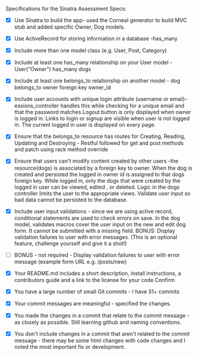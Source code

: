 Specifications for the Sinatra Assessment
Specs:
- [x] Use Sinatra to build the app- used the Corneal generator to build MVC stub and added specific Owner, Dog models.
- [x] Use ActiveRecord for storing information in a database -has_many
- [x] Include more than one model class (e.g. User, Post, Category)
- [x] Include at least one has_many relationship on your User model -  User("Owner") has_many dogs
- [x] Include at least one belongs_to relationship on another model - dog belongs_to owner  foreign key owner_id
- [x] Include user accounts with unique login attribute (username or email)- essions_controller handles this while checking for a unique email and that      the password matches.Logout button is only displayed when owner is logged in. Links to login or signup are visible when user is not logged in. The current logged in user is displayed on every page.
- [x] Ensure that the belongs_to resource has routes for Creating, Reading, Updating and Destroying - Restful followed for get and post methods and patch using rack method override
- [x] Ensure that users can't modify content created by other users -the resource(dogs) is associated by a foreign key to owner. When the dog is created and persisted the logged in owner id is assigned to that dogs foreign key. While logged in, only the dogs that were created by the logged in user can be viewed, edited , or deleted. Logic in the dogs controller limits the user to the appropriate views.
Validate user input so bad data cannot be persisted to the database.
- [x] Include user input validations - since we are using active record, conditional statements are used to check errors on save. In the dog model, validates macros cover the user input on the new and edit dog form. It cannot be submitted with a missing field.
BONUS: Display validation failures to user with error messages. (This is an optional feature, challenge yourself and give it a shot!)
- [ ] BONUS - not required - Display validation failures to user with error message (example form URL e.g. /posts/new)
- [x] Your README.md includes a short description, install instructions, a contributors guide and a link to the license for your code
Confirm
- [x] You have a large number of small Git commits - I have 31+ commits
- [x] Your commit messages are meaningful - specified the changes. 
- [x] You made the changes in a commit that relate to the commit message - as closely as possible. Still learning  github and naming conventions.
- [x] You don't include changes in a commit that aren't related to the commit message - there may be some html changes with code changes and I noted the most important fix or development.

